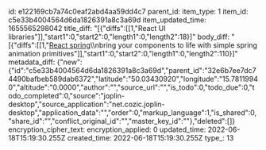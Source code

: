 id: e122169cb7a74c0eaf2abd4aa59dd4c7
parent_id: 
item_type: 1
item_id: c5e33b4004564d6da1826391a8c3a69d
item_updated_time: 1655565298042
title_diff: "[{\"diffs\":[[1,\"React UI libraries\"]],\"start1\":0,\"start2\":0,\"length1\":0,\"length2\":18}]"
body_diff: "[{\"diffs\":[[1,\"[React spring](https://react-spring.io/)\\\nbring your components to life with simple spring animation primitives\"]],\"start1\":0,\"start2\":0,\"length1\":0,\"length2\":110}]"
metadata_diff: {"new":{"id":"c5e33b4004564d6da1826391a8c3a69d","parent_id":"32e6b7ee7dc74490bafbeb589dab6372","latitude":"50.03430920","longitude":"15.78119940","altitude":"0.0000","author":"","source_url":"","is_todo":0,"todo_due":0,"todo_completed":0,"source":"joplin-desktop","source_application":"net.cozic.joplin-desktop","application_data":"","order":0,"markup_language":1,"is_shared":0,"share_id":"","conflict_original_id":"","master_key_id":""},"deleted":[]}
encryption_cipher_text: 
encryption_applied: 0
updated_time: 2022-06-18T15:19:30.255Z
created_time: 2022-06-18T15:19:30.255Z
type_: 13